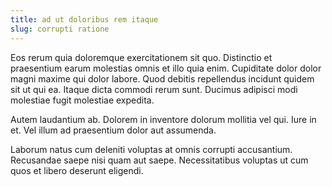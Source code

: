 ```yaml
---
title: ad ut doloribus rem itaque
slug: corrupti ratione
---
```


Eos rerum quia doloremque exercitationem sit quo. Distinctio et praesentium earum molestias omnis et illo quia enim. Cupiditate dolor dolor magni maxime qui dolor labore. Quod debitis repellendus incidunt quidem sit ut qui ea. Itaque dicta commodi rerum sunt. Ducimus adipisci modi molestiae fugit molestiae expedita.

Autem laudantium ab. Dolorem in inventore dolorum mollitia vel qui. Iure in et. Vel illum ad praesentium dolor aut assumenda.

Laborum natus cum deleniti voluptas at omnis corrupti accusantium. Recusandae saepe nisi quam aut saepe. Necessitatibus voluptas ut cum quos et libero deserunt eligendi.
